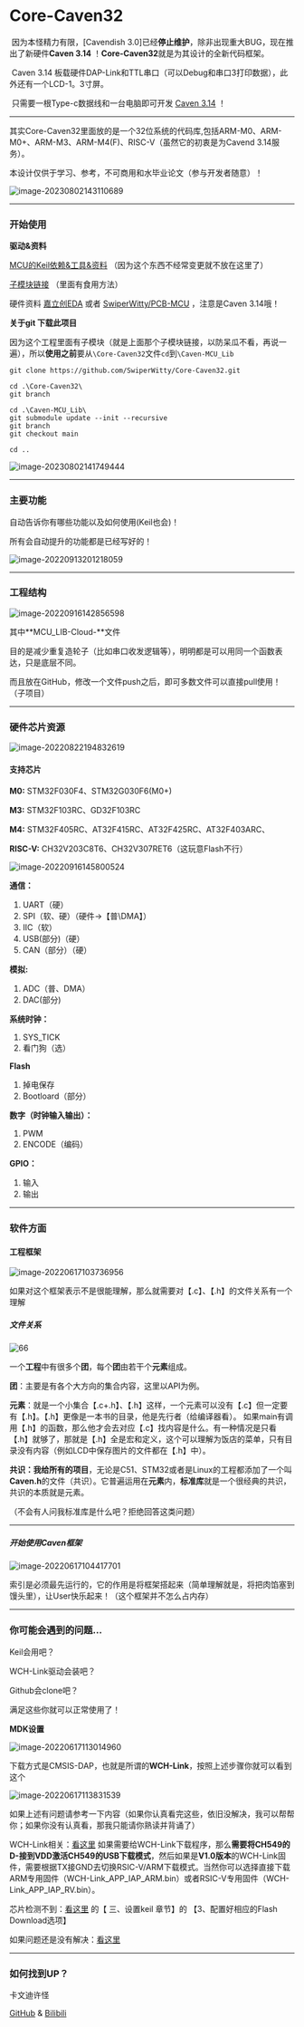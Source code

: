 # Core-Caven32

​	因为本怪精力有限，[Cavendish 3.0]已经**停止维护**，除非出现重大BUG，现在推出了新硬件**Caven 3.14** ！**Core-Caven32**就是为其设计的全新代码框架。

​	Caven 3.14 板载硬件DAP-Link和TTL串口（可以Debug和串口3打印数据），此外还有一个LCD-1。3寸屏。

​	只需要一根Type-c数据线和一台电脑即可开发 [Caven 3.14](https://github.com/SwiperWitty/Core-Caven32) ！

_____

​	其实Core-Caven32里面放的是一个32位系统的代码库,包括ARM-M0、ARM-M0+、ARM-M3、ARM-M4(F)、RISC-V（虽然它的初衷是为Cavend 3.14服务）。

本设计仅供于学习、参考，不可商用和水毕业论文（参与开发者随意）！

![image-20230802143110689](https://gitee.com/Swiper_witty/caven_img/raw/master/img/202308021431731.png)



______

### 开始使用

**驱动&资料**

[MCU的Keil依赖&工具&资料](https://github.com/SwiperWitty/MCU_Pack-Datasheet_Lib) （因为这个东西不经常变更就不放在这里了）

[子模块链接](https://github.com/SwiperWitty/MCU_LIB-Cloud-) （里面有食用方法）

硬件资料 [嘉立创EDA](https://u.lceda.cn/account/user/projects/index/detail?project=c74409cf0db64e179e8eee7457e84763&folder=all) 或者 [SwiperWitty/PCB-MCU](https://github.com/SwiperWitty/PCB-MCU) ，注意是Caven 3.14哦！



**关于git 下载此项目**

​	因为这个工程里面有子模块（就是上面那个子模块链接，以防呆瓜不看，再说一遍），所以**使用之前**要从`\Core-Caven32`文件`cd`到`\Caven-MCU_Lib`

~~~shell
git clone https://github.com/SwiperWitty/Core-Caven32.git

cd .\Core-Caven32\
git branch

cd .\Caven-MCU_Lib\
git submodule update --init --recursive
git branch
git checkout main

cd ..
~~~



![image-20230802141749444](https://gitee.com/Swiper_witty/caven_img/raw/master/img/202308021417513.png)

______

### 主要功能

自动告诉你有哪些功能以及如何使用(Keil也会)！

所有会自动提升的功能都是已经写好的！

![image-20220913201218059](https://raw.githubusercontent.com/SwiperWitty/img/main/img/image-20220913201218059.png)



_______

### 工程结构

![image-20220916142856598](https://raw.githubusercontent.com/SwiperWitty/img/main/img/image-20220916142856598.png)

其中**MCU_LIB-Cloud-**文件

​	目的是减少重复造轮子（比如串口收发逻辑等），明明都是可以用同一个函数表达，只是底层不同。

而且放在GitHub，修改一个文件push之后，即可多数文件可以直接pull使用！（子项目）

___

### 硬件芯片资源

![image-20220822194832619](https://raw.githubusercontent.com/SwiperWitty/img/main/img/image-20220822194832619.png)

#### 支持芯片

**M0:**	STM32F030F4、STM32G030F6(M0+)

**M3:**	STM32F103RC、GD32F103RC

**M4:**	STM32F405RC、AT32F415RC、AT32F425RC、AT32F403ARC、

**RISC-V:**	CH32V203C8T6、CH32V307RET6（这玩意Flash不行）

![image-20220916145800524](https://raw.githubusercontent.com/SwiperWitty/img/main/img/image-20220916145800524.png)

**通信：**

1. UART（硬）
2. SPI（软、硬）（硬件->【普\DMA】）
3. IIC（软）
4. USB(部分)（硬）
5. CAN（部分）（硬）

**模拟:**

1. ADC（普、DMA）
2. DAC(部分)

**系统时钟：**

1. SYS_TICK
2. 看门狗（选）

**Flash**

1. 掉电保存
2. Bootloard（部分）

**数字（时钟输入输出）：**

1. PWM
2. ENCODE（编码）

**GPIO：**

1. 输入
2. 输出



_____

### 软件方面

#### 工程框架

![image-20220617103736956](https://raw.githubusercontent.com/SwiperWitty/img/main/img/image-20220617103736956.png)

如果对这个框架表示不是很能理解，那么就需要对【.c】、【.h】的文件关系有一个理解

##### 文件关系

![66](https://raw.githubusercontent.com/SwiperWitty/img/main/img/66.png)

一个**工程**中有很多个**团**，每个**团**由若干个**元素**组成。

**团**：主要是有各个大方向的集合内容，这里以API为例。

**元素**：就是一个小集合【.c+.h】、【.h】这样，一个元素可以没有【.c】但一定要有【.h】。【.h】更像是一本书的目录，他是先行者（给编译器看）。		如果main有调用【.h】的函数，那么他才会去对应【.c】找内容是什么。有一种情况是只看【.h】就够了，那就是【.h】全是宏和定义，这个可以理解为饭店的菜单，只有目录没有内容（例如LCD中保存图片的文件都在【.h】中）。

**共识：**我给**所有的项目**，无论是C51、STM32或者是Linux的工程都添加了一个叫**Caven.h**的文件（共识）。它普遍运用在**元素**内，**标准库**就是一个很经典的共识，共识的本质就是元素。

（不会有人问我标准库是什么吧？拒绝回答这类问题）

____

##### 开始使用Caven框架

![image-20220617104417701](https://raw.githubusercontent.com/SwiperWitty/img/main/img/image-20220617104417701.png)

索引是必须最先运行的，它的作用是将框架搭起来（简单理解就是，将把肉馅塞到馒头里），让User快乐起来！（这个框架并不怎么占内存）



---

### 你可能会遇到的问题...

Keil会用吧？

WCH-Link驱动会装吧？

Github会clone吧？

满足这些你就可以正常使用了！



**MDK设置**

![image-20220617113014960](https://raw.githubusercontent.com/SwiperWitty/img/main/img/image-20220617113014960.png)

下载方式是CMSIS-DAP，也就是所谓的**WCH-Link**，按照上述步骤你就可以看到这个

![image-20220617113831539](https://raw.githubusercontent.com/SwiperWitty/img/main/img/image-20220617113831539.png)

如果上述有问题请参考一下内容（如果你认真看完这些，依旧没解决，我可以帮帮你；如果你没有认真看，那我只能请你熟读并背诵了）

WCH-Link相关：[看这里](https://www.wch.cn/downloads/WCH-LinkUserManual_PDF.html)
如果需要给WCH-Link下载程序，那么**需要将CH549的D-接到VDD激活CH549的USB下载模式**，然后如果是**V1.0版本**的WCH-Link固件，需要根据TX接GND去切换RSIC-V/ARM下载模式。当然你可以选择直接下载ARM专用固件（WCH-Link_APP_IAP_ARM.bin）或者RSIC-V专用固件（WCH-Link_APP_IAP_RV.bin）。

芯片检测不到：[看这里](https://blog.csdn.net/ReCclay/article/details/103449476)   的【 三、设置keil 章节】的 【3、配置好相应的Flash Download选项】

如果问题还是没有解决：[看这里](https://www.baidu.com/) 



_____

### 如何找到UP？

卡文迪许怪

[GitHub](https://github.com/SwiperWitty) & [Bilibili](https://space.bilibili.com/102898291?spm_id_from=333.1007.0.0) 


